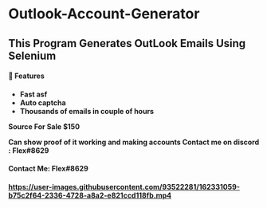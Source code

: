 # Outlook-Account-Generator

This Program Generates OutLook Emails Using Selenium
---

<h4> 🔑 Features <h4> 

<!-- BLOG-POST-LIST:START -->
  - Fast asf
  - Auto captcha 
  - Thousands of emails in couple of hours 
  
  Source For Sale $150
  <!-- BLOG-POST-LIST:EnD -->
  Can show proof of it working and making accounts 
  Contact me on discord : Flex#8629
  
  <h4> Contact Me: Flex#8629 <h4>
    
 
    
 

https://user-images.githubusercontent.com/93522281/162331059-b75c2f64-2336-4728-a8a2-e821ccd118fb.mp4





    






